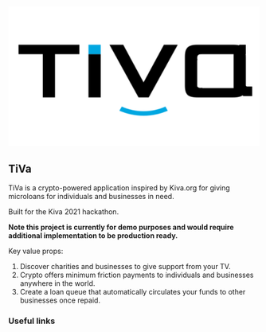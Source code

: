 <p align='center'>
<img src="./img/tiva.png"/>
</p>

TiVa
---

TiVa is a crypto-powered application inspired by Kiva.org for giving microloans for individuals and businesses in need.

Built for the Kiva 2021 hackathon.

<b>Note this project is currently for demo purposes and would require additional implementation to be production ready.</b>

Key value props:
1. Discover charities and businesses to give support from your TV.
2. Crypto offers minimum friction payments to individuals and businesses anywhere in the world.
3. Create a loan queue that automatically circulates your funds to other businesses once repaid.

<!-- 
## Inspiration

## What it does

## How we built it

## Challenges we ran into

## Accomplishments that we're proud of

## What we learned

## What's next for TiVa

### Screenshots
<h3>Netflix style app for discovering emerging charitable causes and businesses from your TV</h3>
<img src='./img/search.png' width=800/>

-->
### Useful links


